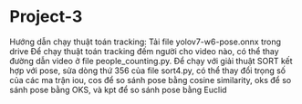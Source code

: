 # Project-3
Hướng dẫn chạy thuật toán tracking:
Tải file yolov7-w6-pose.onnx trong drive
Để chạy thuật toán tracking đếm người cho video nào, có thể thay đường dẫn video ở file people_counting.py.
Để chạy với giải thuật SORT kết hợp với pose, sửa dòng thứ 356 của file sort4.py, có thể thay đổi trọng số của các ma trận iou, cos để so sánh pose bằng cosine similarity, oks để so sánh pose bằng OKS, và kpt để so sánh pose bằng Euclid

